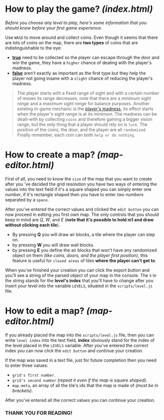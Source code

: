 # **How to play the game?** *(index.html)*

*Before you choose any level to play, here's some information that you should know before your first game experience.*

Use `WASD` to move around and collect coins.
Even though it seems that there are lots of coins on the map, there are **two types** of coins that are indistinguishable to the eye:
* [**true**]() need to be collected so the player can escape through the door and win the game, they have a `higher` chance of dealing with the player's madness.
* [**false**]() aren't exactly as important as the first type but they help the player not going insane with a `slight` chance of reducing the player's madness.

 > The player starts with a fixed range of sight and with a certain number of moves its range decreases, note that there are   a *minimum sight range* and a *maximum sight range* for balance purposes.
  Another existing in-game mechanic is the [player's madness](), its effect starts when the player's sight range is at its minimum.
   The madness can be dealt-with by collecting `coins` and therefore gaining a bigger vision range, but the only thing that a player should rely on is `luck`.
  The position of the coins, the door, and the player are all `randomized`.
  Finally remember, each coin can both `help or do nothing`.

# **How to create a map?** *(map-editor.html)*

First of all, you need to know the `size` of the map that you want to create after you 've decided the grid resolution you have two ways of entering the values into the text field if it's a square shaped you can simply enter one *number*, if it's rectangle shaped then you have to enter *two numbers* separated by a `space`. 

After you've entered the correct values and clicked the `edit button` you can now proceed in editing you first own map. The only controls that you should keep in mind are *Q*, *W*, and *E* (**note that it's possible to hold m1 and draw without clicking each tile**). 
*  By pressing **Q** you will draw air blocks, a tile where the player can step on.
*  by pressing **W** you will draw wall blocks.
*  by pressing **E** you define the air blocks that won't have any randomized object on them *(like coins, doors, and the player first position)*, this feature is useful for `closed areas` of tiles **where the player can't get to**. 

When you've finished your creation you can click the export button and you'll see a string of the parsed object of your map in the console.
The `X` in the string stands for the **level's index** that you'll have to change after you insert your level into the variable `LEVELS`, situated in the `scripts/level.js` file.

# **How to edit a map?** *(map-editor.html)*
If you already placed the map into the `scripts/level.js` file, then you can write `level index` into the text field, **index** obviously stand for the index of the level placed in the `LEVELS` variable. After you've entered the correct index you can now click the `edit button` and continue your creation.

If the map was saved in a text file, just for future completion then you need to enter three values:
*  `grid's first number`.
*  `grid's second number` *(repeat it even if the map is square shaped)*.
*  `map.meta`, an array of all the tile's ids that the map is made of *(must be in brackets)*.

After you've entered all the correct values you can continue your creation.

### THANK YOU FOR READING!
